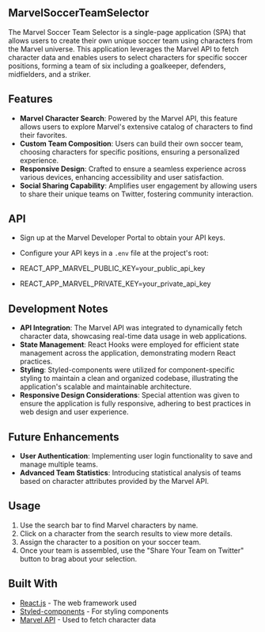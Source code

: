 ## MarvelSoccerTeamSelector
The Marvel Soccer Team Selector is a single-page application (SPA) that allows users to create their own unique soccer team using characters from the Marvel universe. This application leverages the Marvel API to fetch character data and enables users to select characters for specific soccer positions, forming a team of six including a goalkeeper, defenders, midfielders, and a striker.

## Features

- **Marvel Character Search**: Powered by the Marvel API, this feature allows users to explore Marvel's extensive catalog of characters to find their favorites.
- **Custom Team Composition**: Users can build their own soccer team, choosing characters for specific positions, ensuring a personalized experience.
- **Responsive Design**: Crafted to ensure a seamless experience across various devices, enhancing accessibility and user satisfaction.
- **Social Sharing Capability**: Amplifies user engagement by allowing users to share their unique teams on Twitter, fostering community interaction.

## API

- Sign up at the Marvel Developer Portal to obtain your API keys.
- Configure your API keys in a `.env` file at the project's root:

- REACT_APP_MARVEL_PUBLIC_KEY=your_public_api_key
- REACT_APP_MARVEL_PRIVATE_KEY=your_private_api_key

  
## Development Notes

- **API Integration**: The Marvel API was integrated to dynamically fetch character data, showcasing real-time data usage in web applications.
- **State Management**: React Hooks were employed for efficient state management across the application, demonstrating modern React practices.
- **Styling**: Styled-components were utilized for component-specific styling to maintain a clean and organized codebase, illustrating the application's scalable and maintainable architecture.
- **Responsive Design Considerations**: Special attention was given to ensure the application is fully responsive, adhering to best practices in web design and user experience.

## Future Enhancements

- **User Authentication**: Implementing user login functionality to save and manage multiple teams.
- **Advanced Team Statistics**: Introducing statistical analysis of teams based on character attributes provided by the Marvel API.

## Usage

1. Use the search bar to find Marvel characters by name.
2. Click on a character from the search results to view more details.
3. Assign the character to a position on your soccer team.
4. Once your team is assembled, use the "Share Your Team on Twitter" button to brag about your selection.

## Built With

- [React.js](https://reactjs.org/) - The web framework used
- [Styled-components](https://styled-components.com/) - For styling components
- [Marvel API](https://developer.marvel.com/) - Used to fetch character data
